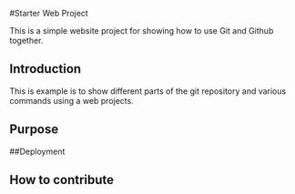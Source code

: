 #Starter Web Project

This is a simple website project for
showing how to use Git and Github together.

## Introduction
This is example is to show different parts 
of the git repository and various commands
using a web projects.

## Purpose 

##Deployment

## How to contribute
